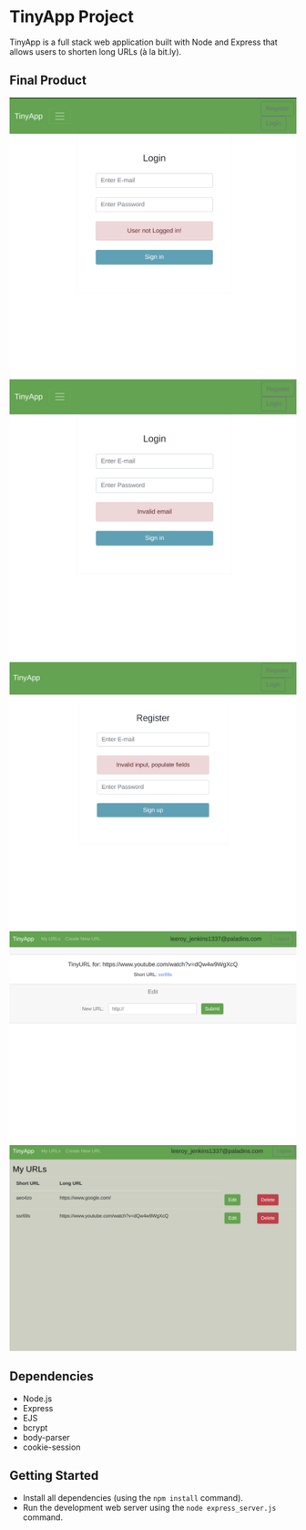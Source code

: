 # TinyApp Project

TinyApp is a full stack web application built with Node and Express that allows users to shorten long URLs (à la bit.ly).

## Final Product

!["screenshot of error message"](https://github.com/jswelsh/tinyapp/blob/master/docs/error1.png)
!["screenshot of error message"](https://github.com/jswelsh/tinyapp/blob/master/docs/error2.png)
!["screenshot of error message"](https://github.com/jswelsh/tinyapp/blob/master/docs/error3.png)
!["screenshot of a new url created"](https://github.com/jswelsh/tinyapp/blob/master/docs/newURL.png)
!["screenshot of urls for user"](https://github.com/jswelsh/tinyapp/blob/master/docs/urls.png)

## Dependencies

- Node.js
- Express
- EJS
- bcrypt
- body-parser
- cookie-session

## Getting Started

- Install all dependencies (using the `npm install` command).
- Run the development web server using the `node express_server.js` command.